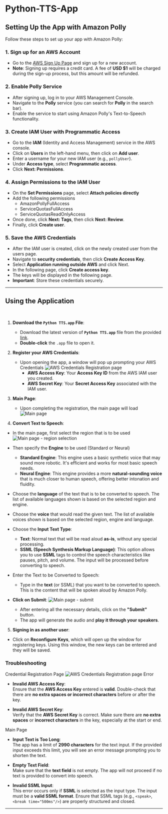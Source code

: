 # Python-TTS-App

## Setting Up the App with Amazon Polly

Follow these steps to set up your app with Amazon Polly:

### 1. Sign up for an AWS Account
- Go to the [AWS Sign Up Page](https://aws.amazon.com) and sign up for a new account.
- **Note**: Signing up requires a credit card. A fee of **USD $1** will be charged during the sign-up process, but this amount will be refunded.

### 2. Enable Polly Service
- After signing up, log in to your AWS Management Console.
- Navigate to the **Polly** service (you can search for **Polly** in the search bar).
- Enable the service to start using Amazon Polly's Text-to-Speech functionality.

### 3. Create IAM User with Programmatic Access
- Go to the **IAM** (Identity and Access Management) service in the AWS console.
- Click on **Users** in the left-hand menu, then click on **Add user**.
- Enter a username for your new IAM user (e.g., `pollyUser`).
- Under **Access type**, select **Programmatic access**.
- Click **Next: Permissions**.

### 4. Assign Permissions to the IAM User
- On the **Set Permissions** page, select **Attach policies directly**
- Add the following permissions
   - AmazonPollyFullAccess
   - ServiceQuotasFullAccess
   - ServiceQuotasReadOnlyAccess
- Once done, click **Next: Tags**, then click **Next: Review**.
- Finally, click **Create user**.

### 5. Save the AWS Credentials
- After the IAM user is created, click on the newly created user from the users page.
- Navigate to **security credentials**, then click **Create Access Key**.
- Select **Application running outside AWS** and click Next.
- In the following page, click **Create access key**.
- The keys will be displayed in the following page.
- **Important**: Store these credentials securely.

---

## Using the Application

<br>

1. **Download the `Python TTS.app` File**:
   - Download the latest version of **`Python TTS.app`** file from the provided [link](https://github.com/Ponharish/Python-TTS-App/releases/tag/Week_4).
   - **Double-click** the `.app` file to open it.

2. **Register your AWS Credentials**:
   - Upon opening the app, a window will pop up prompting your AWS Credentials
   ![AWS Credentials Registration page](./pictures/configureKeys.png)
     - **AWS Access Key**: Your **Access Key ID** from the AWS IAM user you created.
     - **AWS Secret Key**: Your **Secret Access Key** associated with the IAM user.

3. **Main Page**:
   - Upon completing the registration, the main page will load
   ![Main page](./pictures/mainPage.png)

4. **Convert Text to Speech**:
  - In the main page, first select the region that is to be used
   ![Main page - region selection](./pictures/mainPage_SelectRegion.png)
  - Then specify the **Engine** to be used (Standard or Neural)
    - **Standard Engine**: This engine uses a basic synthetic voice that may sound more robotic. It's efficient and works for most basic speech needs.
    - **Neural Engine**: This engine provides a more **natural-sounding voice** that is much closer to human speech, offering better intonation and fluidity.
  - Choose the **language** of the text that is to be converted to speech. The list of available languages shown is based on the selected region and engine.
  - Choose the **voice** that would read the given text. The list of available voices shown is based on the selected region, engine and language.
  - Choose the **Input Text Type**:
    - **Text**: Normal text that will be read aloud **as-is**, without any special processing.
    - **SSML (Speech Synthesis Markup Language)**: This option allows you to use **SSML** tags to control the speech characteristics like pauses, pitch, and volume. The input will be processed before converting to speech.
  - Enter the Text to be Converted to Speech:
    - Type in the **text** (or SSML) that you want to be converted to speech. This is the content that will be spoken aloud by Amazon Polly.

  - **Click on Submit**:
  ![Main page - submit](./pictures/mainPage_Submit.png)
    - After entering all the necessary details, click on the **"Submit"** button.
    - The app will generate the audio and **play it through your speakers**.

5. **Signing in as another user**:
  - Click on **Reconfigure Keys**, which will open up the window for registering keys. Using this window, the new keys can be entered and they will be saved.


### Troubleshooting

Credential Registration Page
![AWS Credentials Registration page Error](./pictures/configureKeys_Error.png) 
- **Invalid AWS Access Key**:  
  Ensure that the **AWS Access Key** entered is **valid**. Double-check that there are **no extra spaces or incorrect characters** before or after the key.

- **Invalid AWS Secret Key**:  
  Verify that the **AWS Secret Key** is correct. Make sure there are **no extra spaces** or **incorrect characters** in the key, especially at the start or end.


Main Page

- **Input Text is Too Long**:  
  The app has a limit of **2990 characters** for the text input. If the provided input exceeds this limit, you will see an error message prompting you to shorten the text.

- **Empty Text Field**:  
  Make sure that the **text field** is not empty. The app will not proceed if no text is provided to convert into speech.

- **Invalid SSML Input**:  
  This error occurs only if **SSML** is selected as the input type. The input must be a **valid SSML format**. Ensure that SSML tags (e.g., `<speak>`, `<break time="500ms"/>`) are properly structured and closed.

---
